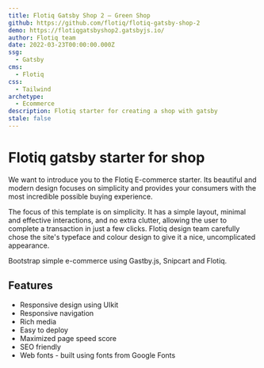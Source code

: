 ```yaml
---
title: Flotiq Gatsby Shop 2 – Green Shop
github: https://github.com/flotiq/flotiq-gatsby-shop-2
demo: https://flotiqgatsbyshop2.gatsbyjs.io/
author: Flotiq team
date: 2022-03-23T00:00:00.000Z
ssg:
  - Gatsby
cms:
  - Flotiq
css:
  - Tailwind
archetype:
  - Ecommerce
description: Flotiq starter for creating a shop with gatsby
stale: false
---
```


# Flotiq gatsby starter for shop

We want to introduce you to the Flotiq E-commerce starter. Its beautiful and modern design focuses on simplicity and provides your consumers with the most incredible possible buying experience.

The focus of this template is on simplicity. It has a simple layout, minimal and effective interactions, and no extra clutter, allowing the user to complete a transaction in just a few clicks. Flotiq design team carefully chose the site's typeface and colour design to give it a nice, uncomplicated appearance.

Bootstrap simple e-commerce using Gastby.js, Snipcart and Flotiq.

## Features

* Responsive design using UIkit
* Responsive navigation
* Rich media
* Easy to deploy
* Maximized page speed score
* SEO friendly
* Web fonts - built using fonts from Google Fonts 

